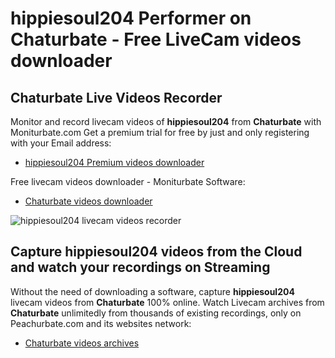 # hippiesoul204 Performer on Chaturbate - Free LiveCam videos downloader

## Chaturbate Live Videos Recorder

Monitor and record livecam videos of **hippiesoul204** from **Chaturbate** with Moniturbate.com
Get a premium trial for free by just and only registering with your Email address:
* [hippiesoul204 Premium videos downloader](https://moniturbate.com/request-demo-licence-key.html)

Free livecam videos downloader - Moniturbate Software:
* [Chaturbate videos downloader](https://moniturbate.com/moniturbate-download-software.html)

![hippiesoul204 livecam videos recorder](https://peachurnet.com/templates/moniturbate-software.png)


## Capture hippiesoul204 videos from the Cloud and watch your recordings on Streaming

Without the need of downloading a software, capture **hippiesoul204** livecam videos from **Chaturbate** 100% online.
Watch Livecam archives from **Chaturbate** unlimitedly from thousands of existing recordings, only on Peachurbate.com and its websites network:
* [Chaturbate videos archives](https://peachurnet.com/)